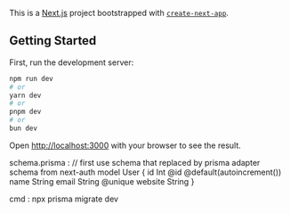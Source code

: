 This is a [Next.js](https://nextjs.org) project bootstrapped with [`create-next-app`](https://nextjs.org/docs/app/api-reference/cli/create-next-app).

## Getting Started

First, run the development server:

```bash
npm run dev
# or
yarn dev
# or
pnpm dev
# or
bun dev
```

Open [http://localhost:3000](http://localhost:3000) with your browser to see the result.

schema.prisma : // first  use schema  that replaced by prisma adapter schema from next-auth
model User {
  id      Int    @id @default(autoincrement())
  name    String
  email   String @unique
  website String
}

cmd : npx prisma migrate dev